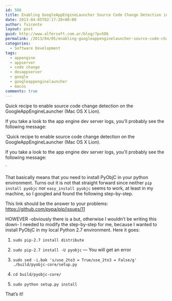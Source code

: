 ```yaml
---
id: 586
title: Enabling GoogleAppEngineLauncher Source Code Change Detection in Mac OS X Lion
date: 2013-04-05T02:17:20+00:00
author: fvicente
layout: post
guid: http://www.alfersoft.com.ar/blog/?p=586
permalink: /2013/04/05/enabling-googleappenginelauncher-source-code-change-detection-in-mac-os-x-lion/
categories:
  - Software Development
tags:
  - appengine
  - appserver
  - code change
  - devappserver
  - google
  - googleappenginelauncher
  - macos
comments: true
---
```

Quick recipe to enable source code change detection on the GoogleAppEngineLauncher (Mac OS X Lion).
  
If you take a look to the app engine dev server logs, you&#8217;ll probably see the following message:
  
`Quick recipe to enable source code change detection on the GoogleAppEngineLauncher (Mac OS X Lion).
  
If you take a look to the app engine dev server logs, you&#8217;ll probably see the following message:
  
` 
  
That basically means that you need to install PyObjC in your python environment. Turns out it is not that straight forward since neither `pip install pyobjc` nor `easy_install pyobjc` seems to work, at least in my machine, so I googled and found the following step-by-step.
  
<!--more-->


  
This link should be the answer to your problems: <a href="https://github.com/pypa/pip/issues/11" title="pip doesn't install PyObjC" target="_blank">https://github.com/pypa/pip/issues/11</a>
  
HOWEVER -obviously there is a but, otherwise I wouldn&#8217;t be writing this down- I needed to modify the step-by-step for me, because I wanted to install PyObjC in my local Python 2.7 environment. Here it goes:

1) `sudo pip-2.7 install distribute`
  
2) `sudo pip-2.7 install -U pyobjc` &#8212; You will get an error
  
3) `sudo sed -i.bak 's/use_2to3 = True/use_2to3 = False/g' ./build/pyobjc-core/setup.py`
  
4) `cd build/pyobjc-core/`
  
5) `sudo python setup.py install`

That&#8217;s it!
